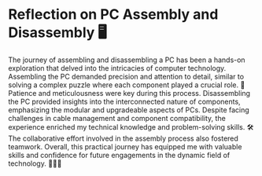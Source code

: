 
# Reflection on  PC Assembly and Disassembly 🖥️

The journey of assembling and disassembling a PC has been a hands-on exploration that delved into the intricacies of computer technology. Assembling the PC demanded precision and attention to detail, similar to solving a complex puzzle where each component played a crucial role. 🧩 Patience and meticulousness were key during this process. Disassembling the PC provided insights into the interconnected nature of components, emphasizing the modular and upgradeable aspects of PCs. Despite facing challenges in cable management and component compatibility, the experience enriched my technical knowledge and problem-solving skills. 🛠️ The collaborative effort involved in the assembly process also fostered teamwork. Overall, this practical journey has equipped me with valuable skills and confidence for future engagements in the dynamic field of technology. 👩‍💻🚀


